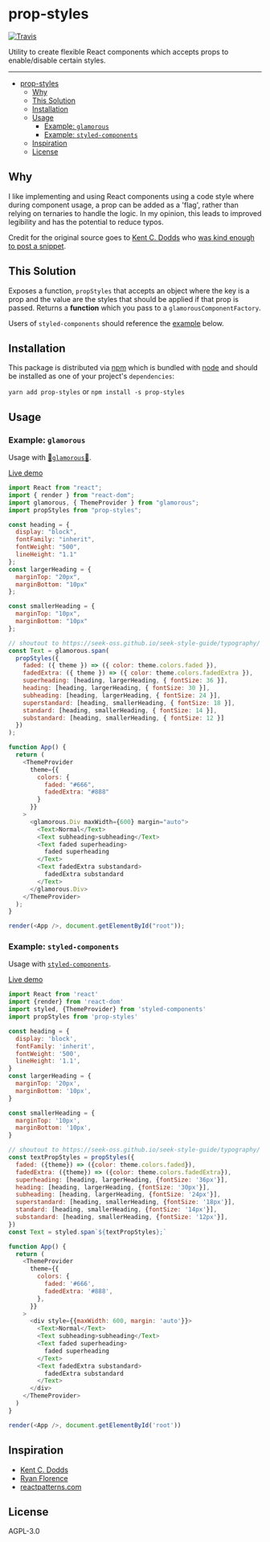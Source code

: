 # prop-styles

[![Travis](https://img.shields.io/travis/peterschussheim/prop-styles.svg?style=flat-square)](https://travis-ci.org/peterschussheim/prop-styles)

Utility to create flexible React components which accepts props to enable/disable certain styles.

---

- [prop-styles](#prop-styles)
  - [Why](#why)
  - [This Solution](#this-solution)
  - [Installation](#installation)
  - [Usage](#usage)
    - [Example: `glamorous`](#example-glamorous)
    - [Example: `styled-components`](#example-styled-components)
  - [Inspiration](#inspiration)
  - [License](#license)

## Why

I like implementing and using React components using a code style where during component usage, a prop can be added as a 'flag', rather than relying on ternaries to handle the logic.  In my opinion, this leads to improved legibility and has the potential to reduce typos.

Credit for the original source goes to [Kent C. Dodds](https://twitter.com/kentcdodds) who [was kind enough to post a snippet](https://codesandbox.io/s/AGRRMl63).

## This Solution

Exposes a function, `propStyles` that accepts an object where the key is a prop and the value are the styles that should be applied if that prop is passed. Returns a **function** which you pass to a
`glamorousComponentFactory`.

Users of `styled-components` should reference the [example](#example---styled-componentshttpswwwstyled-componentscom) below.

## Installation

This package is distributed via [npm](https://www.npmjs.com/) which is bundled with [node](https://nodejs.org/en/) and should be installed as one of your project's `dependencies`:

`yarn add prop-styles` or `npm install -s prop-styles`

## Usage

### Example: `glamorous`

Usage with [💄`glamorous`💄](https://glamorous.rocks).

[Live demo](https://codesandbox.io/s/92m6q0krqr)

```javascript
import React from "react";
import { render } from "react-dom";
import glamorous, { ThemeProvider } from "glamorous";
import propStyles from "prop-styles";

const heading = {
  display: "block",
  fontFamily: "inherit",
  fontWeight: "500",
  lineHeight: "1.1"
};
const largerHeading = {
  marginTop: "20px",
  marginBottom: "10px"
};

const smallerHeading = {
  marginTop: "10px",
  marginBottom: "10px"
};

// shoutout to https://seek-oss.github.io/seek-style-guide/typography/
const Text = glamorous.span(
  propStyles({
    faded: ({ theme }) => ({ color: theme.colors.faded }),
    fadedExtra: ({ theme }) => ({ color: theme.colors.fadedExtra }),
    superheading: [heading, largerHeading, { fontSize: 36 }],
    heading: [heading, largerHeading, { fontSize: 30 }],
    subheading: [heading, largerHeading, { fontSize: 24 }],
    superstandard: [heading, smallerHeading, { fontSize: 18 }],
    standard: [heading, smallerHeading, { fontSize: 14 }],
    substandard: [heading, smallerHeading, { fontSize: 12 }]
  })
);

function App() {
  return (
    <ThemeProvider
      theme={{
        colors: {
          faded: "#666",
          fadedExtra: "#888"
        }
      }}
    >
      <glamorous.Div maxWidth={600} margin="auto">
        <Text>Normal</Text>
        <Text subheading>subheading</Text>
        <Text faded superheading>
          faded superheading
        </Text>
        <Text fadedExtra substandard>
          fadedExtra substandard
        </Text>
      </glamorous.Div>
    </ThemeProvider>
  );
}

render(<App />, document.getElementById("root"));
```

### Example: `styled-components`

Usage with [`styled-components`](https://www.styled-components.com/).

[Live demo](https://codesandbox.io/s/10ml2qn394)

```javascript
import React from 'react'
import {render} from 'react-dom'
import styled, {ThemeProvider} from 'styled-components'
import propStyles from 'prop-styles'

const heading = {
  display: 'block',
  fontFamily: 'inherit',
  fontWeight: '500',
  lineHeight: '1.1',
}
const largerHeading = {
  marginTop: '20px',
  marginBottom: '10px',
}

const smallerHeading = {
  marginTop: '10px',
  marginBottom: '10px',
}

// shoutout to https://seek-oss.github.io/seek-style-guide/typography/
const textPropStyles = propStyles({
  faded: ({theme}) => ({color: theme.colors.faded}),
  fadedExtra: ({theme}) => ({color: theme.colors.fadedExtra}),
  superheading: [heading, largerHeading, {fontSize: '36px'}],
  heading: [heading, largerHeading, {fontSize: '30px'}],
  subheading: [heading, largerHeading, {fontSize: '24px'}],
  superstandard: [heading, smallerHeading, {fontSize: '18px'}],
  standard: [heading, smallerHeading, {fontSize: '14px'}],
  substandard: [heading, smallerHeading, {fontSize: '12px'}],
})
const Text = styled.span`${textPropStyles};`

function App() {
  return (
    <ThemeProvider
      theme={{
        colors: {
          faded: '#666',
          fadedExtra: '#888',
        },
      }}
    >
      <div style={{maxWidth: 600, margin: 'auto'}}>
        <Text>Normal</Text>
        <Text subheading>subheading</Text>
        <Text faded superheading>
          faded superheading
        </Text>
        <Text fadedExtra substandard>
          fadedExtra substandard
        </Text>
      </div>
    </ThemeProvider>
  )
}

render(<App />, document.getElementById('root'))
```

## Inspiration

- [Kent C. Dodds](https://twitter.com/kentcdodds)
- [Ryan Florence](https://twitter.com/ryanflorence)
- [reactpatterns.com](http://reactpatterns.com/#style-component)

## License

AGPL-3.0

